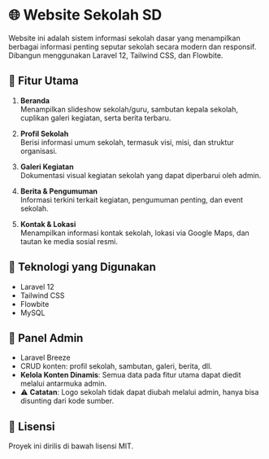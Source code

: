 # 🌐 Website Sekolah SD

Website ini adalah sistem informasi sekolah dasar yang menampilkan berbagai informasi penting seputar sekolah secara modern dan responsif. Dibangun menggunakan Laravel 12, Tailwind CSS, dan Flowbite.

## 🏫 Fitur Utama

1. **Beranda**  
   Menampilkan slideshow sekolah/guru, sambutan kepala sekolah, cuplikan galeri kegiatan, serta berita terbaru.

2. **Profil Sekolah**  
   Berisi informasi umum sekolah, termasuk visi, misi, dan struktur organisasi.

3. **Galeri Kegiatan**  
   Dokumentasi visual kegiatan sekolah yang dapat diperbarui oleh admin.

4. **Berita & Pengumuman**  
   Informasi terkini terkait kegiatan, pengumuman penting, dan event sekolah.

5. **Kontak & Lokasi**  
   Menampilkan informasi kontak sekolah, lokasi via Google Maps, dan tautan ke media sosial resmi.

## 🚀 Teknologi yang Digunakan

- Laravel 12
- Tailwind CSS
- Flowbite
- MySQL

## 🔧 Panel Admin

- Laravel Breeze
- CRUD konten: profil sekolah, sambutan, galeri, berita, dll.
- **Kelola Konten Dinamis**: Semua data pada fitur utama dapat diedit melalui antarmuka admin.
- ⚠️ **Catatan**: Logo sekolah tidak dapat diubah melalui admin, hanya bisa disunting dari kode sumber.

## 📄 Lisensi

Proyek ini dirilis di bawah lisensi MIT.
